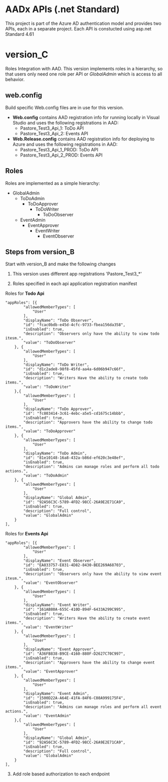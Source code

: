 AADx APIs (.net Standard)
=========================
This project is part of the Azure AD authentication model and provides two APIs, each
in a separate project.  Each API is constucted using asp.net Standard 4.61

# version_C
Roles Integration with AAD.  This version implements roles in a hierarchy, so that users 
only need one role per API or _GlobalAdmin_ which is access to all behavior.

## web.config
Build specific Web.config files are in use for this version.
 - **Web.config**  contains AAD registration info for running locally in Visual Studio and uses
the following registrations in AAD:
    - Pastore_Test3_Api_1:  ToDo API
    - Pastore_Test3_Api_2:  Events API
  - **Web.Release.config** contains AAD registration info for deploying to Azure and uses
the following registrations in AAD:
    - Pastore_Test3_Api_1_PROD:  ToDo API
    - Pastore_Test3_Api_2_PROD:  Events API

## Roles
Roles are implemented as a simple hierarchy: 
 - GlobalAdmin
   - ToDoAdmin
     - ToDoApprover
       - ToDoWriter
         - ToDoObserver
   - EventAdmin
     - EventApprover
       - EventWriter
         - EventObserver

## Steps from version_B
Start with version_B and make the following changes

1) This version uses different app registrations 'Pastore_Test3_*'

2) Roles specified in each api application registration manifest

Roles for **Todo Api**

    "appRoles": [{
		    "allowedMemberTypes": [
			    "User"
		    ],
		    "displayName": "ToDo Observer",
		    "id": "fcac0bdb-e45d-4cfc-9733-fbea156da358",
		    "isEnabled": true,
		    "description": "Observers only have the ability to view todo itesm.",
		    "value": "ToDoObserver"
	    }, {
		    "allowedMemberTypes": [
			    "User"
		    ],
		    "displayName": "ToDo Writer",
		    "id": "d1c2ade8-98f8-45fd-aa4a-6d06b947c66f",
		    "isEnabled": true,
		    "description": "Writers Have the ability to create todo items.",
		    "value": "ToDoWriter"
	    },{
		    "allowedMemberTypes": [
			    "User"
		    ],
		    "displayName": "ToDo Approver",
		    "id": "fc803414-3c61-4ebc-a5e5-cd1675c14bbb",
		    "isEnabled": true,
		    "description": "Approvers have the ability to change todo items.",
		    "value": "ToDoApprover"
	    }, {
		    "allowedMemberTypes": [
			    "User"
		    ],
		    "displayName": "ToDo Admin",
		    "id": "81e10148-16a8-432a-b86d-ef620c3e48ef",
		    "isEnabled": true,
		    "description": "Admins can manage roles and perform all todo actions.",
		    "value": "ToDoAdmin"
	    }, {
		    "allowedMemberTypes": [
			    "User"
		    ],
		    "displayName": "Global Admin",
		    "id": "92A56C3C-5789-4FD2-98CC-26A9E2E71CA9",
		    "isEnabled": true,
		    "description": "Full control",
		    "value": "GlobalAdmin"
	    }
    ],


Roles for **Events Api**

    "appRoles": [{
		    "allowedMemberTypes": [
			    "User"
		    ],
		    "displayName": "Event Observer",
		    "id": "EA833757-E831-4D82-8430-BEE269A68703",
		    "isEnabled": true,
		    "description": "Observers only have the ability to view event itesm.",
		    "value": "EventObserver"
	    }, {
		    "allowedMemberTypes": [
			    "User"
		    ],
		    "displayName": "Event Writer",
		    "id": "161AB80A-655C-410D-894F-6433A299C995",
		    "isEnabled": true,
		    "description": "Writers Have the ability to create event items.",
		    "value": "EventWriter"
	    }, {
		    "allowedMemberTypes": [
			    "User"
		    ],
		    "displayName": "Event Approver",
		    "id": "A36FB838-B9CE-4160-880F-D2627C70C997",
		    "isEnabled": true,
		    "description": "Approvers have the ability to change event items.",
		    "value": "EventApprover"
	    }, {
		    "allowedMemberTypes": [
			    "User"
		    ],
		    "displayName": "Event Admin",
		    "id": "1500D22A-A64E-41FA-84F6-C08A999175F4",
		    "isEnabled": true,
		    "description": "Admins can manage roles and perform all event actions.",
		    "value": "EventAdmin"
	    },{
		    "allowedMemberTypes": [
			    "User"
		    ],
		    "displayName": "Global Admin",
		    "id": "92A56C3C-5789-4FD2-98CC-26A9E2E71CA9",
		    "isEnabled": true,
		    "description": "Full control",
		    "value": "GlobalAdmin"
	    }
    ],

3) Add role based authorization to each endpoint
